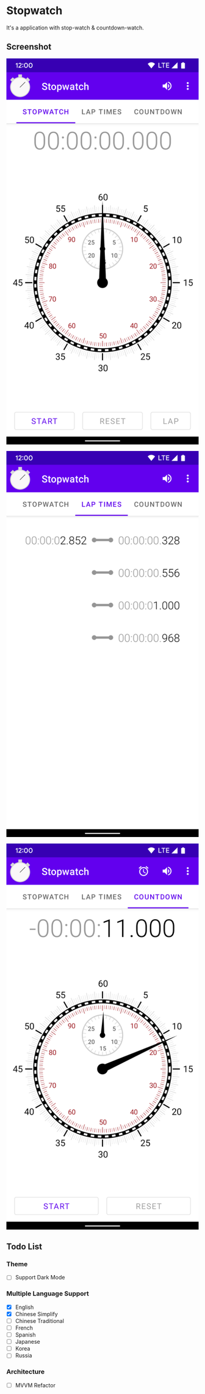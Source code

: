 # Stopwatch

It's a application with stop-watch & countdown-watch.

## Screenshot

![screenshot](./screenshot/phone/Screenshot_01.png)

![screenshot](./screenshot/phone/Screenshot_02.png)

![screenshot](./screenshot/phone/Screenshot_03.png)

## Todo List

### Theme
- [ ] Support Dark Mode
### Multiple Language Support
- [x] English
- [x] Chinese Simplify
- [ ] Chinese Traditional
- [ ] French
- [ ] Spanish
- [ ] Japanese
- [ ] Korea
- [ ] Russia
### Architecture
- [ ] MVVM Refactor